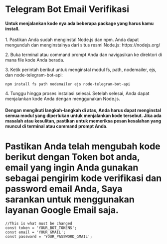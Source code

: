 # Telegram Bot Email Verifikasi
<h4>Untuk menjalankan kode nya ada beberapa package yang harus kamu install.</h4>

<p>1. Pastikan Anda sudah menginstal Node.js dan npm. Anda dapat mengunduh dan menginstalnya dari situs resmi Node.js: https://nodejs.org/</p>

<p>2. Buka terminal atau command prompt Anda dan navigasikan ke direktori di mana file kode Anda berada.</p>

<p>3. Ketik perintah berikut untuk menginstal modul fs, path, nodemailer, ejs, dan node-telegram-bot-api:</p>

```
npm install fs path nodemailer ejs node-telegram-bot-api
```
</p>4. Tunggu hingga proses instalasi selesai. Setelah selesai, Anda dapat menjalankan kode Anda dengan menggunakan Node.js.</p>

<h4>Dengan mengikuti langkah-langkah di atas, Anda harus dapat menginstal semua modul yang diperlukan untuk menjalankan kode tersebut. Jika ada masalah atau kesulitan, pastikan untuk memeriksa pesan kesalahan yang muncul di terminal atau command prompt Anda.</h4>

# Pastikan Anda telah mengubah kode berikut dengan Token bot anda, email yang ingin Anda gunakan sebagai pengirim kode verifikasi dan password email Anda, Saya sarankan untuk menggunakan layanan Google Email saja.

```
//This is what must be changed
const token = 'YOUR_BOT_TOKENS';
const email = 'YOUR_GMAIL';
const password = 'YOUR_PASSWORD_GMAIL';
```
